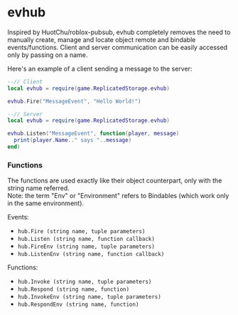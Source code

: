 # evhub

Inspired by HuotChu/roblox-pubsub, evhub completely removes the need to manually create, manage and locate object remote and bindable events/functions. Client and server communication can be easily accessed only by passing on a name.

Here's an example of a client sending a message to the server:

```lua
--// Client
local evhub = require(game.ReplicatedStorage.evhub)

evhub.Fire("MessageEvent", "Hello World!")
```
```lua
--// Server
local evhub = require(game.ReplicatedStorage.evhub)

evhub.Listen("MessageEvent", function(player, message)
  print(player.Name.." says "..message)   
end)
```



### Functions
The functions are used exactly like their object counterpart, only with the string name referred. \
Note: the term "Env" or "Environment" refers to Bindables (which work only in the same environment).

Events:
- ``hub.Fire (string name, tuple parameters)``
- ``hub.Listen (string name, function callback)``
- ``hub.FireEnv (string name, tuple parameters)``
- ``hub.ListenEnv (string name, function callback)``

Functions:
- ``hub.Invoke (string name, tuple parameters)``
- ``hub.Respond (string name, function)``
- ``hub.InvokeEnv (string name, tuple parameters)``
- ``hub.RespondEnv (string name, function)``
